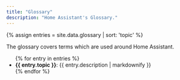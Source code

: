 ```yaml
---
title: "Glossary"
description: "Home Assistant's Glossary."
---
```


{% assign entries = site.data.glossary | sort: 'topic'  %}

The glossary covers terms which are used around Home Assistant.

<ul>
{% for entry in entries %}
  <li>
      <b>{{ entry.topic }}</b>: {{ entry.description | markdownify }}
  </li>
{% endfor %}
</ul>
